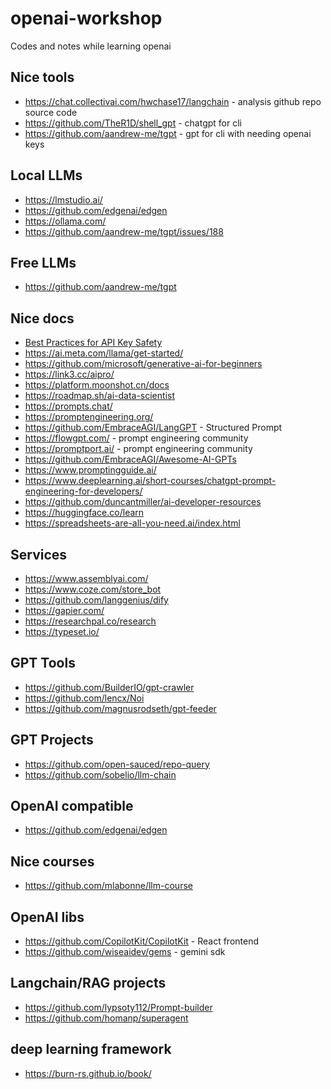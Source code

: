 # openai-workshop

Codes and notes while learning openai

## Nice tools

* <https://chat.collectivai.com/hwchase17/langchain> - analysis github repo source code
* <https://github.com/TheR1D/shell_gpt> - chatgpt for cli
* <https://github.com/aandrew-me/tgpt> - gpt for cli with needing openai keys

## Local LLMs

* <https://lmstudio.ai/>
* <https://github.com/edgenai/edgen>
* <https://ollama.com/>
* <https://github.com/aandrew-me/tgpt/issues/188>

## Free LLMs

* <https://github.com/aandrew-me/tgpt>

## Nice docs

* [Best Practices for API Key Safety](https://help.openai.com/en/articles/5112595-best-practices-for-api-key-safety)
* <https://ai.meta.com/llama/get-started/>
* <https://github.com/microsoft/generative-ai-for-beginners>
* <https://link3.cc/aipro/>
* <https://platform.moonshot.cn/docs>
* <https://roadmap.sh/ai-data-scientist>
* <https://prompts.chat/>
* <https://promptengineering.org/>
* <https://github.com/EmbraceAGI/LangGPT> - Structured Prompt
* <https://flowgpt.com/> - prompt engineering community
* <https://promptport.ai/> - prompt engineering community
* <https://github.com/EmbraceAGI/Awesome-AI-GPTs>
* <https://www.promptingguide.ai/>
* <https://www.deeplearning.ai/short-courses/chatgpt-prompt-engineering-for-developers/>
* <https://github.com/duncantmiller/ai-developer-resources>
* <https://huggingface.co/learn>
* <https://spreadsheets-are-all-you-need.ai/index.html>

## Services

* <https://www.assemblyai.com/>
* <https://www.coze.com/store_bot>
* <https://github.com/langgenius/dify>
* <https://gapier.com/>
* <https://researchpal.co/research>
* <https://typeset.io/>

## GPT Tools

* <https://github.com/BuilderIO/gpt-crawler>
* <https://github.com/lencx/Noi>
* <https://github.com/magnusrodseth/gpt-feeder>

## GPT Projects

* <https://github.com/open-sauced/repo-query>
* <https://github.com/sobelio/llm-chain>

## OpenAI compatible

* <https://github.com/edgenai/edgen>

## Nice courses

* <https://github.com/mlabonne/llm-course>

## OpenAI libs

* <https://github.com/CopilotKit/CopilotKit> - React frontend
* <https://github.com/wiseaidev/gems> - gemini sdk

## Langchain/RAG projects

* <https://github.com/lypsoty112/Prompt-builder>
* <https://github.com/homanp/superagent>

## deep learning framework

* <https://burn-rs.github.io/book/>
